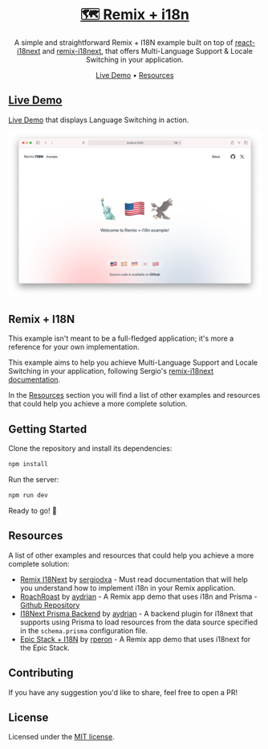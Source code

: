 <div align="center">
  <h1><a href="https://npm.im/remix-auth-totp">🗺️ Remix + i18n</a></h1>
  <p>
    A simple and straightforward Remix + I18N example built on top of <a href="https://github.com/i18next/react-i18next">react-i18next</a> and <a href="https://github.com/sergiodxa/remix-i18next">remix-i18next</a>, that offers Multi-Language Support & Locale Switching in your application.
  </p>
  <!-- <br /><br /> -->
  <div>
    <a href="https://remix-i18n.fly.dev">Live Demo</a>
    •
    <a href="https://github.com/dev-xo/remix-i18n-example/tree/main#resources">Resources</a>
  </div>
</div>

## [Live Demo](https://remix-i18n.fly.dev)

[Live Demo](https://remix-i18n.fly.dev) that displays Language Switching in action.

[![Remix Auth TOTP](https://raw.githubusercontent.com/dev-xo/dev-xo/main/remix-i18n/thumbnail.png)](https://remix-i18n.fly.dev)

## Remix + I18N

This example isn't meant to be a full-fledged application; it's more a reference for your own implementation.

This example aims to help you achieve Multi-Language Support and Locale Switching in your application, following Sergio's [remix-i18next documentation](https://github.com/sergiodxa/remix-i18next).

In the [Resources](#resources) section you will find a list of other examples and resources that could help you achieve a more complete solution.

## Getting Started

Clone the repository and install its dependencies:

```sh
npm install
```

Run the server:

```sh
npm run dev
```

Ready to go! 🎉

## Resources

A list of other examples and resources that could help you achieve a more complete solution:

- [Remix I18Next](https://github.com/sergiodxa/remix-i18next) by [sergiodxa](https://github.com/sergiodxa) - Must read documentation that will help you understand how to implement i18n in your Remix application.
- [RoachRoast](https://crl-global-app-demo.fly.dev) by [aydrian](https://github.com/aydrian) - A Remix app demo that uses i18n and Prisma - [Github Repository](https://github.com/aydrian/global-app-demo)
- [I18Next Prisma Backend](https://github.com/aydrian/i18next-prisma-backend) by [aydrian](https://github.com/aydrian) - A backend plugin for i18next that supports using Prisma to load resources from the data source specified in the `schema.prisma` configuration file.
- [Epic Stack + I18N](https://github.com/rperon/epic-stack-with-i18n/) by [rperon](https://github.com/rperon) - A Remix app demo that uses i18next for the Epic Stack.

## Contributing

If you have any suggestion you'd like to share, feel free to open a PR!

## License

Licensed under the [MIT license](https://github.com/dev-xo/remix-auth-totp/blob/main/LICENSE).
